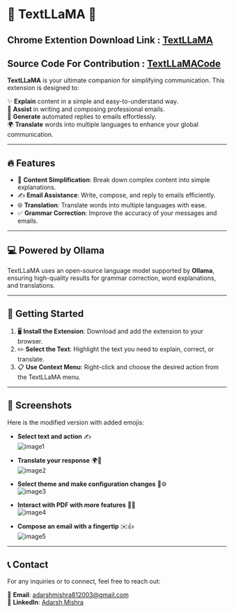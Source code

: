 <meta name="viewport" content="width=device-width, initial-scale=1.0">
    <meta name="description" content="TextLLaMA: Your ultimate AI-powered writing assistant. Simplify content, translate languages, correct grammar, and compose professional emails.">
    <meta name="keywords" content="TextLLaMA, AI writing assistant, content simplifier, Grammarly alternative, email assistant, grammar correction, content translation, professional email writing, AI-powered tool, language translator, AI grammar checker, writing tool, email automation, text explainer, global communication, Ollama model, email writing tool, translate text, correct grammar online, AI email responder, content enhancer, write accurate emails, free AI grammar tool, Grammarly competitor, simplify text, text explanation tool, translate languages online, open-source language model, AI for emails, writing support, professional communication tool, AI text tool, multilingual translation, automatic grammar correction, AI-powered translator, content writing tool, Grammarly-like extension, best AI for grammar, automated email replies, grammar improvement tool, email composer, content helper, grammar enhancement, accurate writing tool, free grammar correction, efficient writing extension, AI assistant for emails, global language translation, grammar and translation tool, content improvement AI, translation for messages, writing accuracy tool, explain text online, free AI text tool, AI content assistant, open-source grammar corrector, simplify emails, Grammarly for emails, explain complex content, translate content to multiple languages, AI message composer, AI for global communication, AI-based email replies, AI-powered email writer, writing accuracy enhancer, Ollama-based tool, professional grammar check, accurate language translation, free AI email tool, explain difficult text, writing productivity tool, best email assistant, multilingual text helper, AI email automation, efficient communication extension.">
    <meta name="author" content="Adarsh Mishra">

# 🌟 TextLLaMA 🚀

## Chrome Extention Download Link : <a href="https://chromewebstore.google.com/detail/textllama/phlhmokcogmcanhjhojccoockgkebiji?authuser=0&hl=en-GB" target="_blank">TextLLaMA</a>
## Source Code For Contribution : <a href="https://github.com/adarshM84/TextLLaMACode" target="_blank">TextLLaMACode</a>

**TextLLaMA** is your ultimate companion for simplifying communication. This extension is designed to:  

✨ **Explain** content in a simple and easy-to-understand way.  
📧 **Assist** in writing and composing professional emails.  
🤖 **Generate** automated replies to emails effortlessly.  
🌍 **Translate** words into multiple languages to enhance your global communication.  

---

## 🔥 **Features**
- 📖 **Content Simplification**: Break down complex content into simple explanations.
- ✍️ **Email Assistance**: Write, compose, and reply to emails efficiently.
- 🌐 **Translation**: Translate words into multiple languages with ease.
- ✅ **Grammar Correction**: Improve the accuracy of your messages and emails.

---

## 💻 **Powered by Ollama**
TextLLaMA uses an open-source language model supported by **Ollama**, ensuring high-quality results for grammar correction, word explanations, and translations.

---

## 🚀 **Getting Started**

1. 🖥️ **Install the Extension**: Download and add the extension to your browser.
2. ✏️ **Select the Text**: Highlight the text you need to explain, correct, or translate.
3. 📋 **Use Context Menu**: Right-click and choose the desired action from the TextLLaMA menu.

---

## 📸 **Screenshots**

Here is the modified version with added emojis:

- **Select text and action** ✍️  
  ![image1](https://github.com/user-attachments/assets/285f6e66-1abe-425d-acb1-4564195ddac7)

- **Translate your response** 🌍🔄  
  ![image2](https://github.com/user-attachments/assets/7cbdca37-f7e7-4cbb-a2c7-e27a83d00b40)

- **Select theme and make configuration changes** 🎨⚙️  
  ![image3](https://github.com/user-attachments/assets/821629d9-256b-4c2f-a6c7-23e0c74f35e3)

- **Interact with PDF with more features** 📄💡  
  ![image4](https://github.com/user-attachments/assets/54e35ed7-ba55-4d52-86a9-99472375b1b4)

- **Compose an email with a fingertip** ✉️👍  
  ![image5](https://github.com/user-attachments/assets/7c6e3cc8-b267-49db-aef8-4f438c716e76)


---

## 📞 **Contact**
For any inquiries or to connect, feel free to reach out:  

📧 **Email**: [adarshmishra812003@gmail.com](mailto:adarshmishra812003@gmail.com)  
🔗 **LinkedIn**: [Adarsh Mishra](https://in.linkedin.com/in/adarsh-mishra-469811205)  


